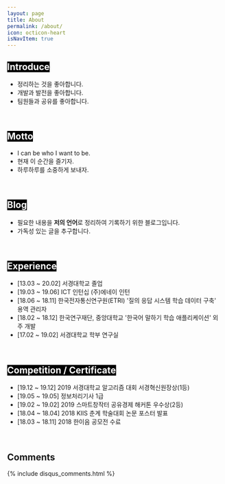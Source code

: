 ```yaml
---
layout: page
title: About
permalink: /about/
icon: octicon-heart
isNavItem: true
---
```


## <span style="color:#FFFFFF; background-color:#000000;"> Introduce </span>
* 정리하는 것을 좋아합니다.
* 개발과 발전을 좋아합니다.
* 팀원들과 공유를 좋아합니다.  

<br>

## <span style="color:#FFFFFF; background-color:#000000;"> Motto </span>
* I can be who I want to be.  
* 현재 이 순간을 즐기자.
* 하루하루를 소중하게 보내자.  

<br>

## <span style="color:#FFFFFF; background-color:#000000;"> Blog </span>
* 필요한 내용을 **저의 언어**로 정리하여 기록하기 위한 블로그입니다.  
* 가독성 있는 글을 추구합니다.  

<br>

## <span style="color:#FFFFFF; background-color:#000000;"> Experience </span>
* [13.03 ~ 20.02] 서경대학교 졸업
* [19.03 ~ 19.06] ICT 인턴십 (주)에네이 인턴
* [18.06 ~ 18.11] 한국전자통신연구원(ETRI) '질의 응답 시스템 학습 데이터 구축'  용역 관리자
* [18.02 ~ 18.12] 한국연구재단, 중앙대학교 '한국어 말하기 학습 애플리케이션' 외주 개발
* [17.02 ~ 19.02] 서경대학교 학부 연구실  

<br>

## <span style="color:#FFFFFF; background-color:#000000;"> Competition / Certificate </span>
* [19.12 ~ 19.12] 2019 서경대학교 알고리즘 대회 서경혁신원장상(1등)
* [19.05 ~ 19.05] 정보처리기사 1급
* [19.02 ~ 19.02] 2019 스마트창작터 공유경제 해커톤 우수상(2등)
* [18.04 ~ 18.04] 2018 KIIS 춘계 학술대회 논문 포스터 발표
* [18.03 ~ 18.11] 2018 한이음 공모전 수료  

<br>

## Comments
{% include disqus_comments.html %}
